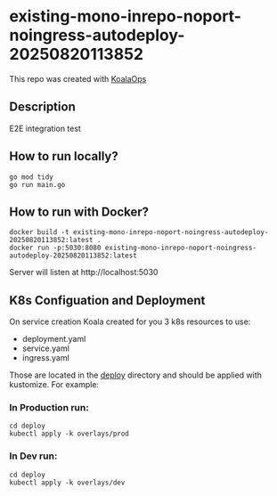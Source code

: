 # existing-mono-inrepo-noport-noingress-autodeploy-20250820113852

This repo was created with [KoalaOps](https://app.koalaops.com/)

## Description

E2E integration test

## How to run locally?

```
go mod tidy
go run main.go
```

## How to run with Docker?

```
docker build -t existing-mono-inrepo-noport-noingress-autodeploy-20250820113852:latest .
docker run -p:5030:8080 existing-mono-inrepo-noport-noingress-autodeploy-20250820113852:latest
```

Server will listen at http://localhost:5030

## K8s Configuation and Deployment

On service creation Koala created for you 3 k8s resources to use:

- deployment.yaml
- service.yaml
- ingress.yaml

Those are located in the [deploy](deploy) directory and should be applied with kustomize. For example:

### In Production run: 

```
cd deploy
kubectl apply -k overlays/prod
```

### In Dev run: 

```
cd deploy
kubectl apply -k overlays/dev
```

